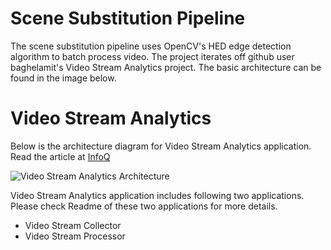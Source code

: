 # Scene Substitution Pipeline

The scene substitution pipeline uses OpenCV's HED edge detection algorithm
to batch process video. The project iterates off github user baghelamit's
Video Stream Analytics project. The basic architecture can be found in the 
image below. 

# Video Stream Analytics

Below is the architecture diagram for Video Stream Analytics application. Read the article at [InfoQ](https://www.infoq.com/articles/video-stream-analytics-opencv)

![Video Stream Analytics Architecture](https://github.com/baghelamit/video-stream-analytics/blob/master/architecture.png)

Video Stream Analytics application includes following two applications. Please check Readme of these two applications for more details.

- Video Stream Collector
- Video Stream Processor
